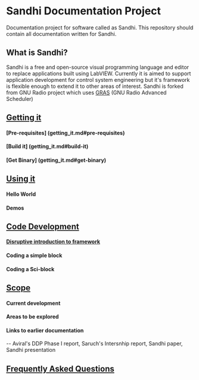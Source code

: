 Sandhi Documentation Project
====

Documentation project for software called as Sandhi.
This repository should contain all documentation written for Sandhi.

## What is Sandhi?
Sandhi is a free and open-source visual programming language and editor to replace applications built using LabVIEW. Currently it is aimed to support application development for control system engineering but it's framework is flexible enough to extend it to other areas of interest. Sandhi is forked from GNU Radio project which uses [GRAS](https://github.com/guruofquality/gras/wiki) (GNU Radio Advanced Scheduler)

## [Getting it](getting_it.md)
#### [Pre-requisites] (getting_it.md#pre-requisites)
#### [Build it] (getting_it.md#build-it)
#### [Get Binary] (getting_it.md#get-binary)

## [Using it](using_it.md)
#### Hello World
#### Demos

## [Code Development](code_devel.md)
#### [Disruptive introduction to framework]()
#### Coding a simple block
#### Coding a Sci-block

## [Scope](scope.md)
#### Current development
#### Areas to be explored
#### Links to earlier documentation
-- Aviral's DDP Phase I report, Saruch's Intersnhip report, Sandhi paper, Sandhi presentation

## [Frequently Asked Questions](faqs.md)
